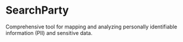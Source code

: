 # SearchParty
Comprehensive tool for mapping and analyzing personally identifiable information (PII) and sensitive data.
